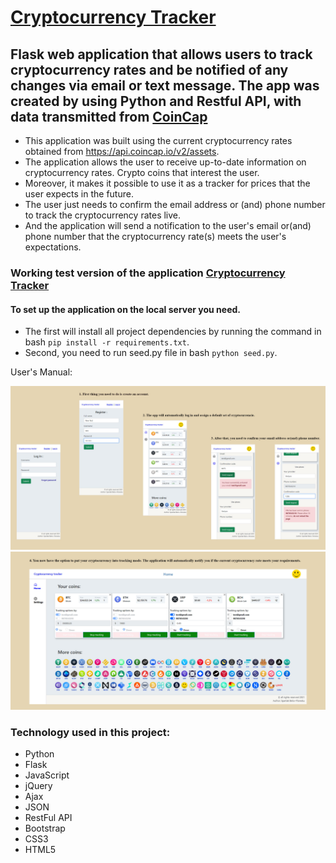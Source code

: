# [Cryptocurrency Tracker](https://cryptocurrency-track.herokuapp.com)

## Flask web application that allows users to track cryptocurrency rates and be notified of any changes via email or text message. The app was created by using Python and Restful API, with data transmitted from [CoinCap](https://coincap.io)


- This application was built using the current cryptocurrency rates obtained from https://api.coincap.io/v2/assets. 
- The application allows the user to receive up-to-date information on cryptocurrency rates. Crypto coins that interest the user. 
- Moreover, it makes it possible to use it as a tracker for prices that the user expects in the future. 
- The user just needs to confirm the email address or (and) phone number to track the cryptocurrency rates live. 
- And the application will send a notification to the user's email or(and) phone number that the cryptocurrency rate(s) meets the user's expectations.

###  Working test version of the application [Cryptocurrency Tracker](https://cryptocurrency-track.herokuapp.com)

#### To set up the application on the local server you need. 
- The first will install all project dependencies by running the command in bash ```pip install -r requirements.txt```. 
- Second, you need to run seed.py file in bash ```python seed.py```.

User's Manual:

<img src="https://raw.githubusercontent.com/Spartak-Belov-Floresku/cryptocurrency-tracker/master/static/img/site/User's-Manual-1.jpg">

<img src="https://raw.githubusercontent.com/Spartak-Belov-Floresku/cryptocurrency-tracker/master/static/img/site/User's-Manual-2.jpg">


### Technology used in this project:
- Python
- Flask
- JavaScript
- jQuery
- Ajax
- JSON
- RestFul API
- Bootstrap
- CSS3
- HTML5
